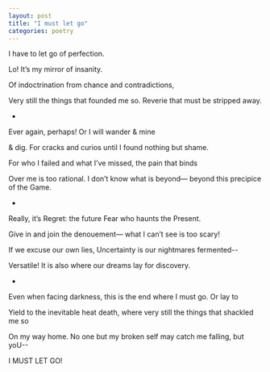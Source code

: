 ```yaml
---
layout: post
title: "I must let go"
categories: poetry
---
```


I have to let go of perfection.

Lo! It’s my mirror of insanity.

Of indoctrination from chance and contradictions,

Very still the things that founded me so. Reverie that must be stripped away.

-

Ever again, perhaps! Or I will wander & mine

& dig. For cracks and curios until I found nothing but shame.

For who I failed and what I’ve missed, the pain that binds

Over me is too rational. I don’t know what is beyond— beyond this precipice of the Game.

-

Really, it’s Regret: the future Fear who haunts the Present.

Give in and join the denouement— what I can’t see is too scary!

If we excuse our own lies, Uncertainty is our nightmares fermented--

Versatile! It is also where our dreams lay for discovery.

-

Even when facing darkness, this is the end where I must go. Or lay to

Yield to the inevitable heat death, where very still the things that shackled me so

On my way home. No one but my broken self may catch me falling, but yoU--

I MUST LET GO!
